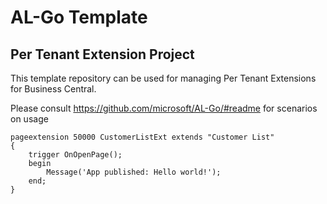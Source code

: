 # AL-Go Template
## Per Tenant Extension Project
This template repository can be used for managing Per Tenant Extensions for Business Central.

Please consult https://github.com/microsoft/AL-Go/#readme for scenarios on usage

```AL
pageextension 50000 CustomerListExt extends "Customer List"
{
    trigger OnOpenPage();
    begin
        Message('App published: Hello world!');
    end;
}
```
